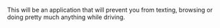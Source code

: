 This will be an application that will prevent you from texting, browsing or doing pretty much anything while driving.